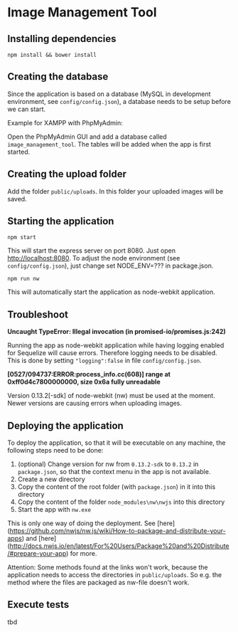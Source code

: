 # Image Management Tool

## Installing dependencies

```
npm install && bower install
```

## Creating the database

Since the application is based on a database (MySQL in development environment, see ```config/config.json```), a database needs
to be setup before we can start.

Example for XAMPP with PhpMyAdmin:

Open the PhpMyAdmin GUI and add a database called ```image_management_tool```. The tables will be added when the app is first started.

## Creating the upload folder

Add the folder ```public/uploads```. In this folder your uploaded images will be saved.

## Starting the application

```
npm start
```
This will start the express server on port 8080. Just open [http://localhost:8080](http://localhost:8080).
To adjust the node environment (see ```config/config.json```), just change set NODE_ENV=??? in package.json.

```
npm run nw
```
This will automatically start the application as node-webkit application.

## Troubleshoot

**Uncaught TypeError: Illegal invocation (in promised-io/promises.js:242)**

Running the app as node-webkit application while having logging enabled for Sequelize will cause errors. Therefore logging needs to
be disabled. This is done by setting ```"logging":false``` in file ```config/config.json```.

**[0527/094737:ERROR:process_info.cc(608)] range at 0xff0d4c7800000000, size 0x6a fully unreadable**

Version 0.13.2[-sdk] of node-webkit (nw) must be used at the moment. Newer versions are causing errors when uploading images.

## Deploying the application

To deploy the application, so that it will be executable on any machine, the following steps need to be done:

1. (optional) Change version for nw from ```0.13.2-sdk``` to ```0.13.2``` in ```package.json```, so that the context menu in the app is not available.
2. Create a new directory
3. Copy the content of the root folder (with ```package.json```) in it into this directory
4. Copy the content of the folder ```node_modules\nw\nwjs``` into this directory
5. Start the app with ```nw.exe```

This is only one way of doing the deployment. See
[here]
(https://github.com/nwjs/nw.js/wiki/How-to-package-and-distribute-your-apps)
and
[here]
(http://docs.nwjs.io/en/latest/For%20Users/Package%20and%20Distribute/#prepare-your-app)
for more.

Attention: Some methods found at the links won't work, because the application needs to access the directories in ```public/uploads```.
So e.g. the method where the files are packaged as nw-file doesn't work.


## Execute tests

tbd
